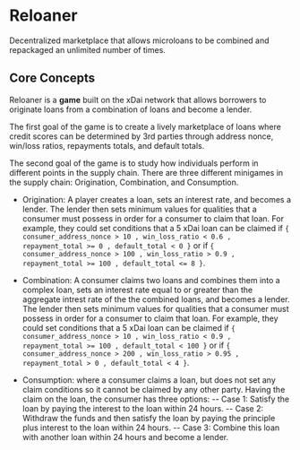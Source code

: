 # Reloaner
Decentralized marketplace that allows microloans to be combined and repackaged an unlimited number of times.

## Core Concepts
Reloaner is a **game** built on the xDai network that allows borrowers to originate loans from a combination of loans and become a lender.

The first goal of the game is to create a lively marketplace of loans where credit scores can be determined by 3rd parties through address nonce, win/loss ratios, repayments totals, and default totals.

The second goal of the game is to study how individuals perform in different points in the supply chain. There are three different minigames in the supply chain: Origination, Combination, and Consumption.

- Origination: A player creates a loan, sets an interest rate, and becomes a lender. The lender then sets minimum values for qualities that a consumer must possess in order for a consumer to claim that loan. For example, they could set conditions that a 5 xDai loan can be claimed if `{ consumer_address_nonce > 10 , win_loss_ratio < 0.6 , repayment_total >= 0 , default_total < 0 }` or if `{ consumer_address_nonce > 100 , win_loss_ratio > 0.9 , repayment_total >= 100 , default_total <= 8 }`.

- Combination: A consumer claims two loans and combines them into a complex loan, sets an interest rate equal to or greater than the aggregate intrest rate of the the combined loans, and becomes a lender. The lender then sets minimum values for qualities that a consumer must possess in order for a consumer to claim that loan. For example, they could set conditions that a 5 xDai loan can be claimed if `{ consumer_address_nonce > 10 , win_loss_ratio < 0.9 , repayment_total >= 100 , default_total < 100 }` or if `{ consumer_address_nonce > 200 , win_loss_ratio > 0.95 , repayment_total > 0 , default_total < 4 }`.

- Consumption: where a consumer claims a loan, but does not set any claim conditions so it cannot be claimed by any other party. Having the claim on the loan, the consumer has three options:
-- Case 1: Satisfy the loan by paying the interest to the loan within 24 hours.
-- Case 2: Withdraw the funds and then satisfy the loan by paying the principle plus interest to the loan within 24 hours.
-- Case 3: Combine this loan with another loan within 24 hours and become a lender.


